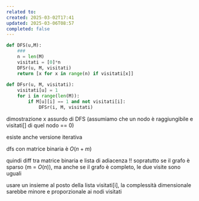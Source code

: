 ```yaml
---
related to: 
created: 2025-03-02T17:41
updated: 2025-03-06T08:57
completed: false
---
```


```python
def DFS(u,M):
	###
	n = len(M)
	visitati = [0]*n
	DFSr(u, M, visitati)	
	return [x for x in range(n) if visitati[x]]
	
def DFsr(u, M, visitati):
	visitati[u] = 1
	for i in range(len(M)):
		if M[u][i] == 1 and not visitati[i]:
			DFSr(i, M, visitati)
```

dimostrazione x assurdo di DFS (assumiamo che un nodo è raggiungibile e visitati[] di quel nodo == 0)


esiste anche versione iterativa

dfs con matrice binaria è $O(n+m)$

quindi diff tra matrice binaria e lista di adiacenza !! sopratutto se il grafo è sparso (m = $O(n)$), ma anche se il grafo è completo, le due visite sono uguali

usare un insieme al posto della lista visitati[i], la complessità dimensionale sarebbe minore e proporzionale ai nodi visitati